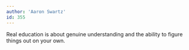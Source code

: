 ```yaml
---
author: 'Aaron Swartz'
id: 355
---
```


Real education is about genuine understanding and the ability to figure things out on your own.
